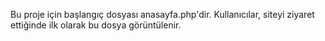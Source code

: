 Bu proje için başlangıç dosyası anasayfa.php'dir. Kullanıcılar, siteyi ziyaret ettiğinde ilk olarak bu dosya görüntülenir.
